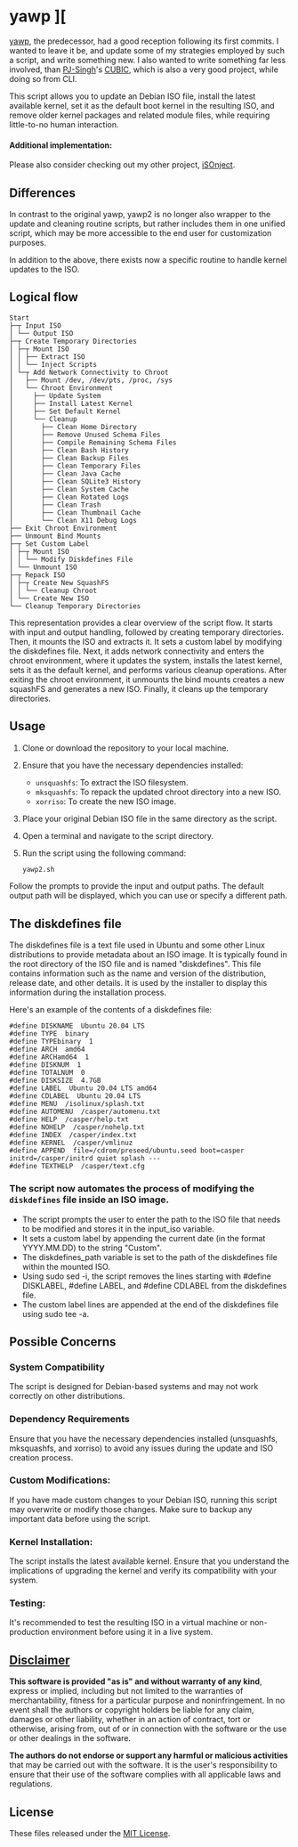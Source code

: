 # yawp ][
[yawp](https://github.com/apple-fritter/yawp), the predecessor, had a good reception following its first commits. I wanted to leave it be, and update some of my strategies employed by such a script, and write something new. I also wanted to write something far less involved, than [PJ-Singh](https://github.com/PJ-Singh-001)'s [CUBIC](https://github.com/PJ-Singh-001/Cubic), which is also a very good project, while doing so from CLI.

This script allows you to update an Debian ISO file, install the latest available kernel, set it as the default boot kernel in the resulting ISO, and remove older kernel packages and related module files, while requiring little-to-no human interaction.

#### Additional implementation:
Please also consider checking out my other project, [iSOnject](https://github.com/apple-fritter/iSOnject).

## Differences
In contrast to the original yawp, yawp2 is no longer also wrapper to the update and cleaning routine scripts, but rather includes them in one unified script, which may be more accessible to the end user for customization purposes.

In addition to the above, there exists now a specific routine to handle kernel updates to the ISO.

## Logical flow
```
Start
├─┬ Input ISO
│ └── Output ISO
├─┬ Create Temporary Directories
│ ├─┬ Mount ISO
│ │ ├── Extract ISO
│ │ └── Inject Scripts
│ └─┬ Add Network Connectivity to Chroot
│   ├── Mount /dev, /dev/pts, /proc, /sys
│   └── Chroot Environment
│     ├── Update System
│     ├── Install Latest Kernel
│     ├── Set Default Kernel
│     └── Cleanup
│       ├── Clean Home Directory
│       ├── Remove Unused Schema Files
│       ├── Compile Remaining Schema Files
│       ├── Clean Bash History
│       ├── Clean Backup Files
│       ├── Clean Temporary Files
│       ├── Clean Java Cache
│       ├── Clean SQLite3 History
│       ├── Clean System Cache
│       ├── Clean Rotated Logs
│       ├── Clean Trash
│       ├── Clean Thumbnail Cache
│       └── Clean X11 Debug Logs
├── Exit Chroot Environment
├── Unmount Bind Mounts
├─┬ Set Custom Label
│ ├─┬ Mount ISO
│ │ └── Modify Diskdefines File
│ └── Unmount ISO
├─┬ Repack ISO
│ ├─┬ Create New SquashFS
│ │ └── Cleanup Chroot
│ └── Create New ISO
└── Cleanup Temporary Directories
```
This representation provides a clear overview of the script flow. It starts with input and output handling, followed by creating temporary directories. Then, it mounts the ISO and extracts it. It sets a custom label by modifying the diskdefines file. Next, it adds network connectivity and enters the chroot environment, where it updates the system, installs the latest kernel, sets it as the default kernel, and performs various cleanup operations. After exiting the chroot environment, it unmounts the bind mounts creates a new squashFS and generates a new ISO. Finally, it cleans up the temporary directories.

## Usage

1. Clone or download the repository to your local machine.

2. Ensure that you have the necessary dependencies installed:
   - `unsquashfs`: To extract the ISO filesystem.
   - `mksquashfs`: To repack the updated chroot directory into a new ISO.
   - `xorriso`: To create the new ISO image.

3. Place your original Debian ISO file in the same directory as the script.

4. Open a terminal and navigate to the script directory.

5. Run the script using the following command:
   ```bash
   yawp2.sh
   ```
Follow the prompts to provide the input and output paths. The default output path will be displayed, which you can use or specify a different path.

## The diskdefines file
The diskdefines file is a text file used in Ubuntu and some other Linux distributions to provide metadata about an ISO image. It is typically found in the root directory of the ISO file and is named "diskdefines". This file contains information such as the name and version of the distribution, release date, and other details. It is used by the installer to display this information during the installation process.

Here's an example of the contents of a diskdefines file:

```
#define DISKNAME  Ubuntu 20.04 LTS
#define TYPE  binary
#define TYPEbinary  1
#define ARCH  amd64
#define ARCHamd64  1
#define DISKNUM  1
#define TOTALNUM  0
#define DISKSIZE  4.7GB
#define LABEL  Ubuntu 20.04 LTS amd64
#define CDLABEL  Ubuntu 20.04 LTS
#define MENU  /isolinux/splash.txt
#define AUTOMENU  /casper/automenu.txt
#define HELP  /casper/help.txt
#define NOHELP  /casper/nohelp.txt
#define INDEX  /casper/index.txt
#define KERNEL  /casper/vmlinuz
#define APPEND  file=/cdrom/preseed/ubuntu.seed boot=casper initrd=/casper/initrd quiet splash ---
#define TEXTHELP  /casper/text.cfg
```

### The script now automates the process of modifying the `diskdefines` file inside an ISO image.
- The script prompts the user to enter the path to the ISO file that needs to be modified and stores it in the input_iso variable.
- It sets a custom label by appending the current date (in the format YYYY.MM.DD) to the string "Custom".
- The diskdefines_path variable is set to the path of the diskdefines file within the mounted ISO.
- Using sudo sed -i, the script removes the lines starting with #define DISKLABEL, #define LABEL, and #define CDLABEL from the diskdefines file.
- The custom label lines are appended at the end of the diskdefines file using sudo tee -a.

## Possible Concerns
### System Compatibility
The script is designed for Debian-based systems and may not work correctly on other distributions.
### Dependency Requirements
Ensure that you have the necessary dependencies installed (unsquashfs, mksquashfs, and xorriso) to avoid any issues during the update and ISO creation process.
### Custom Modifications:
If you have made custom changes to your Debian ISO, running this script may overwrite or modify those changes. Make sure to backup any important data before using the script.
### Kernel Installation:
The script installs the latest available kernel. Ensure that you understand the implications of upgrading the kernel and verify its compatibility with your system.
### Testing:
It's recommended to test the resulting ISO in a virtual machine or non-production environment before using it in a live system.

## [Disclaimer](DISCLAIMER)
**This software is provided "as is" and without warranty of any kind**, express or implied, including but not limited to the warranties of merchantability, fitness for a particular purpose and noninfringement. In no event shall the authors or copyright holders be liable for any claim, damages or other liability, whether in an action of contract, tort or otherwise, arising from, out of or in connection with the software or the use or other dealings in the software.

**The authors do not endorse or support any harmful or malicious activities** that may be carried out with the software. It is the user's responsibility to ensure that their use of the software complies with all applicable laws and regulations.

## License

These files released under the [MIT License](LICENSE).
